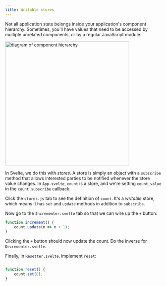 ```yaml
---
title: Writable stores
---
```

Not all application state belongs inside your application's component hierarchy. Sometimes, you'll have values that need to be accessed by multiple unrelated components, or by a regular JavaScript module.


<img src="https://user-images.githubusercontent.com/29699356/150624939-75e4a5a4-18e9-4b02-8a53-ec2df1b0fe69.svg" height="400" alt="diagram of component hierarchy" >


In Svelte, we do this with *stores*. A store is simply an object with a `subscribe` method that allows interested parties to be notified whenever the store value changes. In `App.svelte`, `count` is a store, and we're setting `count_value` in the `count.subscribe` callback.


Click the `stores.js` tab to see the definition of `count`. It's a *writable* store, which means it has `set` and `update` methods in addition to `subscribe`.

Now go to the `Incrementer.svelte` tab so that we can wire up the `+` button:
```js
function increment() {
	count.update(n => n + 1);
}

```

Clicking the `+` button should now update the count. Do the inverse for `Decrementer.svelte`.

Finally, in `Resetter.svelte`, implement `reset`:

```js

function reset() {
	count.set(0);
}
```


